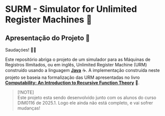 # SURM - Simulator for Unlimited Register Machines 🤖

## Apresentação do Projeto 🚧

Saudaçóes! 👋🏽

Este repositório abriga o projeto de um simulador para as Máquinas de Registros Ilimitados, ou em inglês, Unlimited Register Machine (URM) construído usando a linguagem **[Java](https://en.wikipedia.org/wiki/Java_(programming_language))** ☕. A implementação construída neste projeto se baseia na formalização das URM apresentadas no livro  **[Computability: An Introduction to Recursive Function Theory](https://www.google.com.br/books/edition/Computability/wAstOUE36kcC?hl=pt-BR&gbpv=0)** 📖. 

> [!NOTE]\
> Este projeto esta sendo desenvolvido junto com os alunos do curso DIM0116 de 2025.1. Logo ele ainda não está completo, e vai sofrer mudanças!

